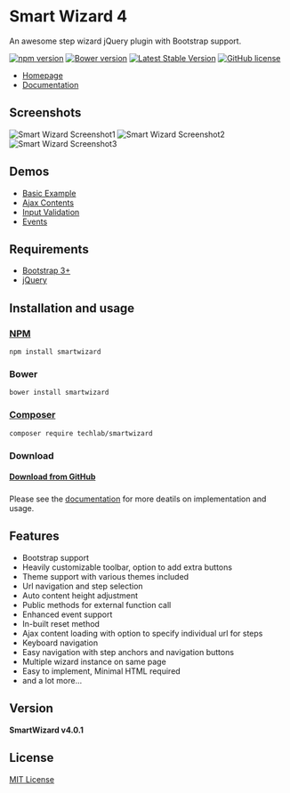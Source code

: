 # Smart Wizard 4
An awesome step wizard jQuery plugin with Bootstrap support.

[![npm version](https://badge.fury.io/js/smartwizard.svg)](https://badge.fury.io/js/smartwizard)
[![Bower version](https://badge.fury.io/bo/smartwizard.svg)](https://badge.fury.io/bo/smartwizard)
[![Latest Stable Version](https://poser.pugx.org/techlab/smartwizard/v/stable)](https://packagist.org/packages/techlab/smartwizard)
[![GitHub license](https://img.shields.io/badge/license-MIT-blue.svg)](https://raw.githubusercontent.com/techlab/SmartWizard/master/LICENSE)

+ [Homepage](http://techlaboratory.net/smartwizard)
+ [Documentation](http://techlaboratory.net/smartwizard/documentation)

Screenshots
-----
![Smart Wizard Screenshot1](http://techlaboratory.net/assets/media/products/SmartWizard4_1.png?v2)
![Smart Wizard Screenshot2](http://techlaboratory.net/assets/media/products/SmartWizard4_2.png?v2)
![Smart Wizard Screenshot3](http://techlaboratory.net/assets/media/products/SmartWizard4_3.png?v2)

Demos
-----
  + [Basic Example](http://techlaboratory.net/smartwizard/demo/basic)
  + [Ajax Contents](http://techlaboratory.net/smartwizard/demo/ajax)
  + [Input Validation](http://techlaboratory.net/smartwizard/demo/validation)
  + [Events](http://techlaboratory.net/smartwizard/demo/events)

Requirements
-----
  + [Bootstrap 3+](http://getbootstrap.com/getting-started/#download)
  + [jQuery](http://jquery.com/)

 Installation and usage 
-----

### [NPM](https://www.npmjs.com/package/smartwizard)
    npm install smartwizard
    
### Bower
    bower install smartwizard
    
### [Composer](https://packagist.org/packages/techlab/smartwizard)
    composer require techlab/smartwizard
    
### Download
#### [Download from GitHub](https://github.com/techlab/SmartWizard/archive/master.zip)    
###  
 Please see the [documentation](http://techlaboratory.net/smartwizard/documentation) for more deatils on implementation and usage.

Features
-----
  + Bootstrap support
  + Heavily customizable toolbar, option to add extra buttons
  + Theme support with various themes included
  + Url navigation and step selection
  + Auto content height adjustment
  + Public methods for external function call
  + Enhanced event support
  + In-built reset method
  + Ajax content loading with option to specify individual url for steps
  + Keyboard navigation
  + Easy navigation with step anchors and navigation buttons
  + Multiple wizard instance on same page
  + Easy to implement, Minimal HTML required
  + and a lot more...

Version
-----
**SmartWizard v4.0.1**

License
----
[MIT License](https://github.com/techlab/SmartWizard/blob/master/LICENSE)
